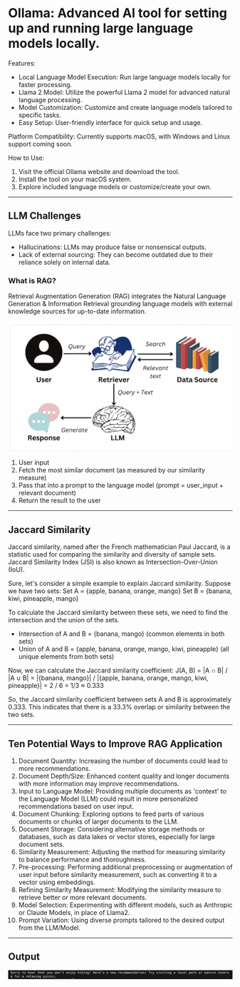 # Ollama: Advanced AI tool for setting up and running large language models locally.

Features:
- Local Language Model Execution: Run large language models locally for faster processing.
- Llama 2 Model: Utilize the powerful Llama 2 model for advanced natural language processing.
- Model Customization: Customize and create language models tailored to specific tasks.
- Easy Setup: User-friendly interface for quick setup and usage.

Platform Compatibility: Currently supports macOS, with Windows and Linux support coming soon.

How to Use:
1. Visit the official Ollama website and download the tool.
2. Install the tool on your macOS system.
3. Explore included language models or customize/create your own.

---

## LLM Challenges

LLMs face two primary challenges:
- Hallucinations: LLMs may produce false or nonsensical outputs.
- Lack of external sourcing: They can become outdated due to their reliance solely on internal data.

### What is RAG?
Retrieval Augmentation Generation (RAG) integrates the Natural Language Generation & Information Retrieval grounding language models with external knowledge sources for up-to-date information.

![RAG](RAG.png)

1. User input
2. Fetch the most similar document (as measured by our similarity measure)
3. Pass that into a prompt to the language model (prompt = user_input + relevant document)
4. Return the result to the user

---

## Jaccard Similarity

Jaccard similarity, named after the French mathematician Paul Jaccard, is a statistic used for comparing the similarity and diversity of sample sets. Jaccard Similarity Index (JSI) is also known as Intersection-Over-Union (IoU).

Sure, let's consider a simple example to explain Jaccard similarity. Suppose we have two sets:
Set A = {apple, banana, orange, mango}
Set B = {banana, kiwi, pineapple, mango}

To calculate the Jaccard similarity between these sets, we need to find the intersection and the union of the sets.
- Intersection of A and B = {banana, mango} (common elements in both sets)
- Union of A and B = {apple, banana, orange, mango, kiwi, pineapple} (all unique elements from both sets)

Now, we can calculate the Jaccard similarity coefficient:
J(A, B) = |A ∩ B| / |A ∪ B|
         = |{banana, mango}| / |{apple, banana, orange, mango, kiwi, pineapple}|
         = 2 / 6
         = 1/3 ≈ 0.333

So, the Jaccard similarity coefficient between sets A and B is approximately 0.333. This indicates that there is a 33.3% overlap or similarity between the two sets.

---

## Ten Potential Ways to Improve RAG Application

1. Document Quantity: Increasing the number of documents could lead to more recommendations.
2. Document Depth/Size: Enhanced content quality and longer documents with more information may improve recommendations.
3. Input to Language Model: Providing multiple documents as 'context' to the Language Model (LLM) could result in more personalized recommendations based on user input.
4. Document Chunking: Exploring options to feed parts of various documents or chunks of larger documents to the LLM.
5. Document Storage: Considering alternative storage methods or databases, such as data lakes or vector stores, especially for large document sets.
6. Similarity Measurement: Adjusting the method for measuring similarity to balance performance and thoroughness.
7. Pre-processing: Performing additional preprocessing or augmentation of user input before similarity measurement, such as converting it to a vector using embeddings.
8. Refining Similarity Measurement: Modifying the similarity measure to retrieve better or more relevant documents.
9. Model Selection: Experimenting with different models, such as Anthropic or Claude Models, in place of Llama2.
10. Prompt Variation: Using diverse prompts tailored to the desired output from the LLM/Model.

---

## Output 

![RAG](output.png)
